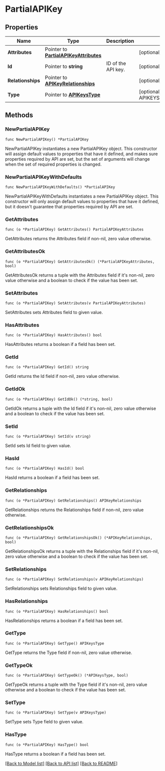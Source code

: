 # PartialAPIKey

## Properties

Name | Type | Description | Notes
---- | ---- | ----------- | ------
**Attributes** | Pointer to [**PartialAPIKeyAttributes**](PartialAPIKeyAttributes.md) |  | [optional] 
**Id** | Pointer to **string** | ID of the API key. | [optional] 
**Relationships** | Pointer to [**APIKeyRelationships**](APIKeyRelationships.md) |  | [optional] 
**Type** | Pointer to [**APIKeysType**](APIKeysType.md) |  | [optional] [default to APIKEYSTYPE_API_KEYS]

## Methods

### NewPartialAPIKey

`func NewPartialAPIKey() *PartialAPIKey`

NewPartialAPIKey instantiates a new PartialAPIKey object.
This constructor will assign default values to properties that have it defined,
and makes sure properties required by API are set, but the set of arguments
will change when the set of required properties is changed.

### NewPartialAPIKeyWithDefaults

`func NewPartialAPIKeyWithDefaults() *PartialAPIKey`

NewPartialAPIKeyWithDefaults instantiates a new PartialAPIKey object.
This constructor will only assign default values to properties that have it defined,
but it doesn't guarantee that properties required by API are set.

### GetAttributes

`func (o *PartialAPIKey) GetAttributes() PartialAPIKeyAttributes`

GetAttributes returns the Attributes field if non-nil, zero value otherwise.

### GetAttributesOk

`func (o *PartialAPIKey) GetAttributesOk() (*PartialAPIKeyAttributes, bool)`

GetAttributesOk returns a tuple with the Attributes field if it's non-nil, zero value otherwise
and a boolean to check if the value has been set.

### SetAttributes

`func (o *PartialAPIKey) SetAttributes(v PartialAPIKeyAttributes)`

SetAttributes sets Attributes field to given value.

### HasAttributes

`func (o *PartialAPIKey) HasAttributes() bool`

HasAttributes returns a boolean if a field has been set.

### GetId

`func (o *PartialAPIKey) GetId() string`

GetId returns the Id field if non-nil, zero value otherwise.

### GetIdOk

`func (o *PartialAPIKey) GetIdOk() (*string, bool)`

GetIdOk returns a tuple with the Id field if it's non-nil, zero value otherwise
and a boolean to check if the value has been set.

### SetId

`func (o *PartialAPIKey) SetId(v string)`

SetId sets Id field to given value.

### HasId

`func (o *PartialAPIKey) HasId() bool`

HasId returns a boolean if a field has been set.

### GetRelationships

`func (o *PartialAPIKey) GetRelationships() APIKeyRelationships`

GetRelationships returns the Relationships field if non-nil, zero value otherwise.

### GetRelationshipsOk

`func (o *PartialAPIKey) GetRelationshipsOk() (*APIKeyRelationships, bool)`

GetRelationshipsOk returns a tuple with the Relationships field if it's non-nil, zero value otherwise
and a boolean to check if the value has been set.

### SetRelationships

`func (o *PartialAPIKey) SetRelationships(v APIKeyRelationships)`

SetRelationships sets Relationships field to given value.

### HasRelationships

`func (o *PartialAPIKey) HasRelationships() bool`

HasRelationships returns a boolean if a field has been set.

### GetType

`func (o *PartialAPIKey) GetType() APIKeysType`

GetType returns the Type field if non-nil, zero value otherwise.

### GetTypeOk

`func (o *PartialAPIKey) GetTypeOk() (*APIKeysType, bool)`

GetTypeOk returns a tuple with the Type field if it's non-nil, zero value otherwise
and a boolean to check if the value has been set.

### SetType

`func (o *PartialAPIKey) SetType(v APIKeysType)`

SetType sets Type field to given value.

### HasType

`func (o *PartialAPIKey) HasType() bool`

HasType returns a boolean if a field has been set.


[[Back to Model list]](../README.md#documentation-for-models) [[Back to API list]](../README.md#documentation-for-api-endpoints) [[Back to README]](../README.md)


